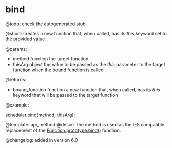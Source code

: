 bind
=============


@todo:
	check the autogenerated stub

@short:
	creates a new function that, when called, has its <i>this</i> keyword set to the provided value

@params:

- method		function			the target function
- thisArg		object				the value to be passed as the <i>this</i> parameter to the target function when the bound function is called

@returns:

- bound_function		function		 a new function that, when called, has its <i>this</i> keyword that will be passed to the target function

@example:

scheduler.bind(method, thisArg);

@template:	api_method
@descr:
The method is used as the IE8 compatible replacement of the [Function.prototype.bind()](https://developer.mozilla.org/en-US/docs/Web/JavaScript/Reference/Global_objects/Function/bind) function.

@changelog:
added in version 6.0
